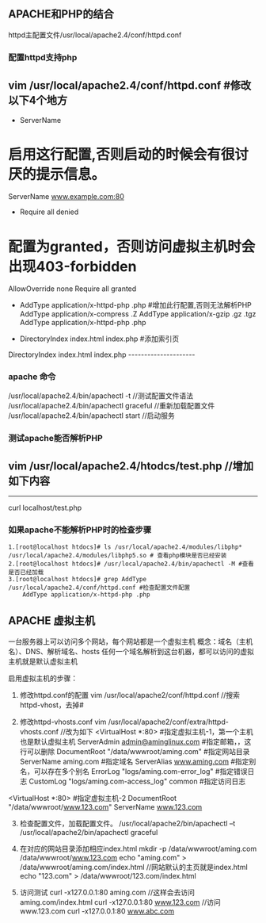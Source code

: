 ## APACHE和PHP的结合
httpd主配置文件/usr/local/apache2.4/conf/httpd.conf

### 配置httpd支持php

vim /usr/local/apache2.4/conf/httpd.conf 
#修改以下4个地方
---------------------
- ServerName
# 启用这行配置,否则启动的时候会有很讨厌的提示信息。
ServerName www.example.com:80 

- Require all denied 
# 配置为granted，否则访问虚拟主机时会出现403-forbidden
<Directory />
    AllowOverride none
    Require all granted
</Directory>

- AddType application/x-httpd-php .php 
#增加此行配置,否则无法解析PHP
    AddType application/x-compress .Z
    AddType application/x-gzip .gz .tgz
    AddType application/x-httpd-php .php

- DirectoryIndex index.html index.php
#添加索引页
<IfModule dir_module>
    DirectoryIndex index.html index.php
</IfModule>
---------------------

### apache 命令
/usr/local/apache2.4/bin/apachectl -t //测试配置文件语法
/usr/local/apache2.4/bin/apachectl graceful //重新加载配置文件
/usr/local/apache2.4/bin/apachectl start //启动服务

### 测试apache能否解析PHP
vim /usr/local/apache2.4/htodcs/test.php //增加如下内容
-----------------
<?php
phpinfo(0);
?>
-----------------
curl localhost/test.php

### 如果apache不能解析PHP时的检查步骤
```
1.[root@localhost htdocs]# ls /usr/local/apache2.4/modules/libphp*
/usr/local/apache2.4/modules/libphp5.so # 查看php模块是否已经安装
2.[root@localhost htdocs]# /usr/local/apache2.4/bin/apachectl -M #查看是否已经加载
3.[root@localhost htdocs]# grep AddType /usr/local/apache2.4/conf/httpd.conf #检查配置文件配置
    AddType application/x-httpd-php .php
```

## APACHE 虚拟主机
一台服务器上可以访问多个网站，每个网站都是一个虚拟主机
概念：域名（主机名）、DNS、解析域名、hosts
任何一个域名解析到这台机器，都可以访问的虚拟主机就是默认虚拟主机

启用虚拟主机的步骤：

1. 修改httpd.conf的配置 
vim /usr/local/apache2/conf/httpd.conf //搜索httpd-vhost，去掉#

2. 修改httpd-vhosts.conf
vim /usr/local/apache2/conf/extra/httpd-vhosts.conf //改为如下
<VirtualHost *:80> #指定虚拟主机-1，第一个主机也是默认虚拟主机
    ServerAdmin admin@aminglinux.com  #指定邮箱，，这行可以删除
    DocumentRoot "/data/wwwroot/aming.com"  #指定网站目录
    ServerName aming.com #指定域名
    ServerAlias www.aming.com #指定别名，可以存在多个别名
    ErrorLog "logs/aming.com-error_log" #指定错误日志
    CustomLog "logs/aming.com-access_log" common #指定访问日志
</VirtualHost>

<VirtualHost *:80> #指定虚拟主机-2
    DocumentRoot "/data/wwwroot/www.123.com"
    ServerName www.123.com
</VirtualHost>

3. 检查配置文件，加载配置文件。
 /usr/local/apache2/bin/apachectl –t
 /usr/local/apache2/bin/apachectl graceful

4. 在对应的网站目录添加相应index.html
mkdir -p /data/wwwroot/aming.com  /data/wwwroot/www.123.com 
 echo "aming.com" > /data/wwwroot/aming.com/index.html //网站默认的主页就是index.html   
 echo "123.com" > /data/wwwroot/123.com/index.html 

5. 访问测试
 curl -x127.0.0.1:80 aming.com //这样会去访问aming.com/index.html 
 curl -x127.0.0.1:80 www.123.com //访问www.123.com
 curl -x127.0.0.1:80 www.abc.com

